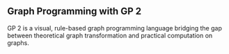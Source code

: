 ## Graph Programming with GP 2

GP 2 is a visual, rule-based graph programming language bridging the gap between theoretical graph transformation and practical computation on graphs. 
